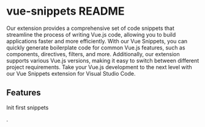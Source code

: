 # vue-snippets README

Our extension provides a comprehensive set of code snippets that streamline the process of writing Vue.js code, allowing you to build applications faster and more efficiently. With our Vue Snippets, you can quickly generate boilerplate code for common Vue.js features, such as components, directives, filters, and more. Additionally, our extension supports various Vue.js versions, making it easy to switch between different project requirements. Take your Vue.js development to the next level with our Vue Snippets extension for Visual Studio Code.
## Features

Init first snippets

.


